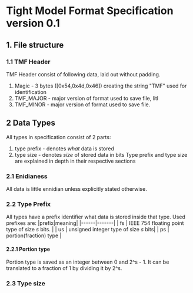 # Tight Model Format Specification version 0.1
## 1. File structure
### 1.1 TMF Header
TMF Header consist of following data, laid out without padding.
1. Magic - 3 bytes ([0x54,0x4d,0x46]) creating the string "TMF" used for identification
2. TMF_MAJOR - major version of format used to save file, litl
3. TMF_MINOR - major version of format used to save file.
## 2 Data Types
All types in specification consist of 2 parts:
1. type prefix - denotes *what* data is stored
2. type size - denotes *size* of stored data in bits
Type prefix and type size are explained in depth in their respective sections
### 2.1 Enidianess
All data is little ennidian unless explicitly stated otherwise. 
### 2.2 Type Prefix
All types have a prefix identifier what data is stored inside that type. Used prefixes are:
|prefix|meaning|
|------|-------|
| fs | IEEE 754 floating point type of size *s* bits. |
| us | unsigned integer type of size *s* bits|
| ps | portion(fraction) type |
#### 2.2.1 Portion type
Portion type is saved as an integer between 0 and 2^s - 1. It can be translated to a fraction of 1 by dividing it by 2^s.
### 2.3 Type size 

